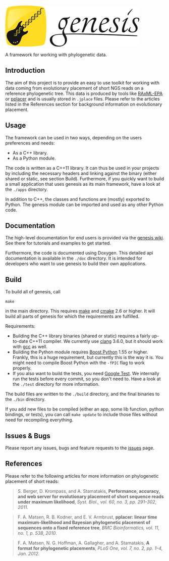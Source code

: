 ![genesis](/doc/logo/logo_readme.png?raw=true "genesis")

A framework for working with phylogenetic data.

Introduction
------------

The aim of this project is to provide an easy to use toolkit for working with data coming from
evolutionary placement of short NGS reads on a reference phylogenetic tree.
This data is produced by tools like
[RAxML-EPA](http://sco.h-its.org/exelixis/web/software/epa/index.html) or
[pplacer](http://matsen.fhcrc.org/pplacer/) and is usually stored in `.jplace` files.
Please refer to the articles listed in the References section for background information on
evolutionary placement.

Usage
-----

The framework can be used in two ways, depending on the users preferences and needs:

 *  As a C++ library.
 *  As a Python module.

The code is written as a C++11 library. It can thus be used in your projects by including
the necessary headers and linking against the binary (either shared or static, see section Build).
Furthermore, if you quickly want to build a small application that uses genesis as its main
framework, have a look at the `./apps` directory.

In addition to C++, the classes and functions are (mostly) exported to Python. The genesis module
can be imported and used as any other Python code.

Documentation
-------------

The high-level documentation for end users is provided via the
[genesis wiki](https://github.com/lczech/genesis/wiki).
See there for tutorials and examples to get started.

Furthermore, the code is documented using Doxygen. This detailed api documentation is available in
the `./doc` directory. It is intended for developers who want to use genesis to build their own
applications.

Build
-----

To build all of genesis, call

    make

in the main directory. This requires [make](https://www.gnu.org/software/make/) and
[cmake](https://cmake.org/) 2.6 or higher.
It will build all parts of genesis for which the requirements are fulfilled.

Requirements:

 *  Building the C++ library binaries (shared or static) requires a fairly up-to-date C++11
    compiler. We currently use [clang](http://clang.llvm.org/) 3.6.0, but it should work with
    [gcc](https://gcc.gnu.org/) as well.
 *  Building the Python module requires [Boost Python](www.boost.org/doc/libs/release/libs/python/)
    1.55 or higher. Frankly, this is a huge requirement, but currently this is the way it is.
    You might need to compile Boost Python with the `-fPIC` flag to work properly.
 *  If you also want to build the tests, you need [Google Test](https://github.com/google/googletest).
    We internally run the tests before every commit, so you don't need to. Have a look at the
    `./test` directory for more information.

The build files are written to the `./build` directory, and the final binaries to the `./bin`
directory.

If you add new files to be compiled (either an app, some lib function, python bindings, or tests),
you can call `make update` to include those files without need for recompiling everything.

Issues & Bugs
-------------

Please report any issues, bugs and feature requests to the
[issues](https://github.com/lczech/genesis/issues) page.

References
----------

Please refer to the following articles for more information on phylogenetic placement of short
reads:

> S. Berger, D. Krompass, and A. Stamatakis,
> **Performance, accuracy, and web server for evolutionary placement of short sequence reads
> under maximum likelihood**,
> *Syst. Biol., vol. 60, no. 3, pp. 291–302, 2011*.

> F. A. Matsen, R. B. Kodner, and E. V. Armbrust,
> **pplacer: linear time maximum-likelihood and Bayesian phylogenetic placement of sequences
> onto a fixed reference tree**,
> *BMC Bioinformatics, vol. 11, no. 1, p. 538, 2010*.

> F. A. Matsen, N. G. Hoffman, A. Gallagher, and A. Stamatakis,
> **A format for phylogenetic placements**,
> *PLoS One, vol. 7, no. 2, pp. 1–4, Jan. 2012*.
